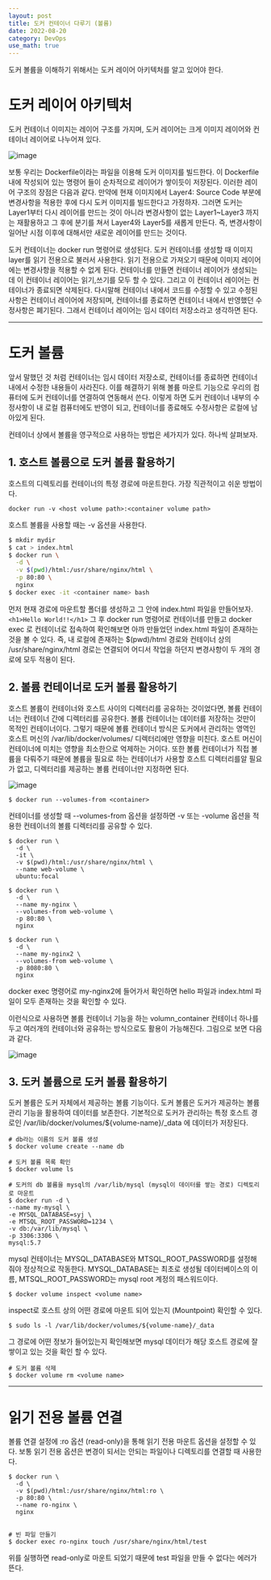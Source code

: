 ```yaml
---
layout: post
title: 도커 컨테이너 다루기 (볼륨)
date: 2022-08-20
category: DevOps
use_math: true
---
```


도커 볼륨을 이해하기 위해서는 도커 레이어 아키텍처를 알고 있어야 한다.

# 도커 레이어 아키텍처

도커 컨테이너 이미지는 레이어 구조를 가지며, 도커 레이어는 크게 이미지 레이어와 컨테이너 레이어로 나누어져 있다. 

![image](https://user-images.githubusercontent.com/61526722/185728941-57cc6d12-e430-40f8-8e8b-45203d0db201.png)

보통 우리는 Dockerfile이라는 파일을 이용해 도커 이미지를 빌드한다. 이 Dockerfile 내에 작성되어 있는  명령어 들이 순차적으로 레이어가 쌓이듯이 저장된다. 이러한 레이어 구조의 장점은 다음과 같다. 만약에 현재 이미지에서 Layer4: Source Code 부분에 변경사항을 적용한 후에 다시 도커 이미지를 빌드한다고 가정하자. 그러면 도커는 Layer1부터 다시 레이어를 만드는 것이 아니라 변경사항이 없는 Layer1~Layer3 까지는 재활용하고 그 후에 분기를 쳐서 Layer4와 Layer5를 새롭게 만든다. 즉, 변경사항이 일어난 시점 이후에 대해서만 새로운 레이어를 만드는 것이다.  

도커 컨테이너는 docker run 명령어로 생성된다. 도커 컨테이너를 생성할 때 이미지 layer를 읽기 전용으로 불러서 사용한다. 읽기 전용으로 가져오기 때문에 이미지 레이어에는 변경사항을 적용할 수 없게 된다. 컨테이너를 만들면 컨테이너 레이어가 생성되는데 이 컨테이너 레이어는 읽기,쓰기를 모두 할 수 있다. 그리고 이 컨테이너 레이어는 컨테이너가 종료되면 삭제된다. 다시말해 컨테이너 내에서 코드를 수정할 수 있고 수정된 사항은 컨테이너 레이어에 저장되며, 컨테이너를 종료하면 컨테이너 내에서 반영했던 수정사항은 폐기된다. 그래서 컨테이너 레이어는 임시 데이터 저장소라고 생각하면 된다. 

---

# 도커 볼륨 

앞서 말했던 것 처럼 컨테이너는 임시 데이터 저장소로, 컨테이너를 종료하면 컨테이너 내에서 수정한 내용들이 사라진다. 이를 해결하기 위해 볼륨 마운트 기능으로 우리의 컴퓨터에 도커 컨테이너를 연결하여 연동해서 쓴다. 이렇게 하면 도커 컨테이너 내부의 수정사항이 내 로컬 컴퓨터에도 반영이 되고, 컨테이너를 종료해도 수정사항은 로컬에 남아있게 된다. 

컨테이너 상에서 볼륨을 영구적으로 사용하는 방법은 세가지가 있다. 하나씩 살펴보자. 

## 1. 호스트 볼륨으로 도커 볼륨 활용하기

호스트의 디렉토리를 컨테이너의 특정 경로에 마운트한다. 가장 직관적이고 쉬운 방법이다. 

```
docker run -v <host volume path>:<container volume path>
```

호스트 볼륨을 사용할 때는 -v 옵션을 사용한다. 

```bash
$ mkdir mydir
$ cat > index.html
$ docker run \
  -d \
  -v $(pwd)/html:/usr/share/nginx/html \
  -p 80:80 \
  nginx
$ docker exec -it <container name> bash
```

먼저 현재 경로에 마운트할 폴더를 생성하고 그 안에 index.html 파일을 만들어보자. 
`<h1>Hello World!!</h1>` 그 후 docker run 명령어로 컨테이너를 만들고 docker exec 로 컨테이너로 접속하여 확인해보면 아까 만들었던 index.html 파일이 존재하는 것을 볼 수 있다. 즉, 내 로컬에 존재하는 $(pwd)/html 경로와 컨테이너 상의 /usr/share/nginx/html 경로는 연결되어 어디서 작업을 하던지 변경사항이 두 개의 경로에 모두 적용이 된다. 

## 2. 볼륨 컨테이너로 도커 볼륨 활용하기

호스트 볼륨이 컨테이너와 호스트 사이의 디렉터리를 공유하는 것이었다면, 볼륨 컨테이너는 컨테이너 간에 디렉터리를 공유한다. 볼륨 컨테이너는 데이터를 저장하는 것만이 목적인 컨테이너이다. 그렇기 때문에 볼륨 컨테이너 방식은 도커에서 관리하는 영역인 호스트 머신의  /var/lib/docker/volumes/ 디렉터리에만 영향을 미친다. 호스트 머신이 컨테이너에 미치는 영향을 최소한으로 억제하는 거이다. 또한 볼륨 컨테이너가 직접 볼륨을 다뤄주기 때문에 볼륨을 필요로 하는 컨테이너가 사용할 호스트 디렉터리를알 필요가 없고, 디렉터리를 제공하는 볼륨 컨테이너만 지정하면 된다. 

![image](https://user-images.githubusercontent.com/61526722/185730306-49b9ce09-2260-45b5-81b6-bb67ff3ad249.png)

```
$ docker run --volumes-from <container>
```

컨테이너를 생성할 때 --volumes-from 옵션을 설정하면 -v 또는 -volume 옵션을 적용한 컨테이너의 볼륨 디렉터리를 공유할 수 있다.

```
$ docker run \
  -d \
  -it \
  -v $(pwd)/html:/usr/share/nginx/html \
  --name web-volume \
  ubuntu:focal

$ docker run \
  -d \
  --name my-nginx \
  --volumes-from web-volume \
  -p 80:80 \
  nginx

$ docker run \
  -d \
  --name my-nginx2 \
  --volumes-from web-volume \
  -p 8080:80 \
  nginx
```

docker exec 명령어로 my-nginx2에 들어가서 확인하면 hello 파일과 index.html 파일이 모두 존재하는 것을 확인할 수 있다. 

이런식으로 사용하면 볼륨 컨테이너 기능을 하는 volumn_container 컨테이너 하나를 두고 여러개의 컨테이너와 공유하는 방식으로도 활용이 가능해진다. 그림으로 보면 다음과 같다.

![image](https://user-images.githubusercontent.com/61526722/185730825-72aba8cf-e481-47dd-a8ae-8df0657e3e4d.png)


## 3. 도커 볼륨으로 도커 볼륨 활용하기

도커 볼륨은 도커 자체에서 제공하는 볼륨 기능이다.
도커 볼륨은 도커가 제공하는 볼륨 관리 기능을 활용하여 데이터를 보존한다. 기본적으로 도커가 관리하는 특정 호스트 경로인 /var/lib/docker/volumes/${volume-name}/_data 에 데이터가 저장된다.


```
# db라는 이름의 도커 볼륨 생성
$ docker volume create --name db

# 도커 볼륨 목록 확인
$ docker volume ls

# 도커의 db 볼륨을 mysql의 /var/lib/mysql (mysql이 데이터를 쌓는 경로) 디렉토리로 마운트
$ docker run -d \
--name my-mysql \
-e MYSQL_DATABASE=syj \
-e MTSQL_ROOT_PASSWORD=1234 \
-v db:/var/lib/mysql \
-p 3306:3306 \
mysql:5.7
```

mysql 컨테이너는 MYSQL_DATABASE와 MTSQL_ROOT_PASSWORD를 설정해줘야 정상적으로 작동한다. MYSQL_DATABASE는 최초로 생성될 데이터베이스의 이름, MTSQL_ROOT_PASSWORD는 mysql root 계정의 패스워드이다. 

```
$ docker volume inspect <volume name> 
```

inspect로 호스트 상의 어떤 경로에 마운트 되어 있는지 (Mountpoint) 확인할 수 있다. 

```
$ sudo ls -l /var/lib/docker/volumes/${volume-name}/_data
```

그 경로에 어떤 정보가 들어있는지 확인해보면 mysql 데이터가 해당 호스트 경로에 잘 쌓이고 있는 것을 확인 할 수 있다. 

```
# 도커 볼륨 삭제
$ docker volume rm <volume name>
```

---

# 읽기 전용 볼륨 연결

볼륨 연결 설정에 :ro 옵션 (read-only)을 통해 읽기 전용 마운트 옵션을 설정할 수 있다. 보통 읽기 전용 옵션은 변경이 되서는 안되는 파일이나 디렉토리를 연결할 때 사용한다. 

```
$ docker run \
  -d \
  -v $(pwd)/html:/usr/share/nginx/html:ro \
  -p 80:80 \
  --name ro-nginx \
  nginx


# 빈 파일 만들기
$ docker exec ro-nginx touch /usr/share/nginx/html/test
```

위를 실행하면 read-only로 마운트 되었기 때문에 test 파일을 만들 수 없다는 에러가 뜬다. 

